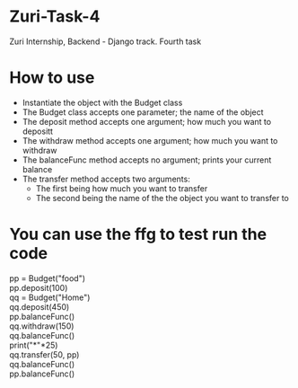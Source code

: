 # Zuri-Task-4
Zuri Internship, Backend - Django track. Fourth task

# How to use
- Instantiate the object with the Budget class
- The Budget class accepts one parameter; the name of the object
- The deposit method accepts one argument; how much you want to depositt
- The withdraw method accepts one argument; how much you want to withdraw
- The balanceFunc method accepts no argument; prints your current balance
- The transfer method accepts two arguments:
    - The first being how much you want to transfer
    - The second being the name of the the object you want to transfer to

# You can use the ffg to test run the code
pp = Budget("food")  
pp.deposit(100)  
qq = Budget("Home")  
qq.deposit(450)  
pp.balanceFunc()  
qq.withdraw(150)  
qq.balanceFunc()  
print("*"*25)  
qq.transfer(50, pp)  
qq.balanceFunc()  
pp.balanceFunc()  
